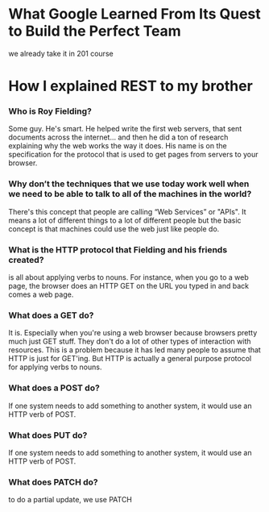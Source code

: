 # What Google Learned From Its Quest to Build the Perfect Team
we already take it in 201 course

# How I explained REST to my brother

### Who is Roy Fielding?
Some guy. He's smart. He helped write the first web servers, that sent documents across the internet… and then he did a ton of research explaining why the web works the way it does. His name is on the specification for the protocol that is used to get pages from servers to your browser.

### Why don’t the techniques that we use today work well when we need to be able to talk to all of the machines in the world?
There's this concept that people are calling “Web Services” or "APIs". It means a lot of different things to a lot of different people but the basic concept is that machines could use the web just like people do.

### What is the HTTP protocol that Fielding and his friends created?
is all about applying verbs to nouns. For instance, when you go to a web page, the browser does an HTTP GET on the URL you typed in and back comes a web page.

### What does a GET do?
It is. Especially when you're using a web browser because browsers pretty much just GET stuff. They don't do a lot of other types of interaction with resources. This is a problem because it has led many people to assume that HTTP is just for GET'ing. But HTTP is actually a general purpose protocol for applying verbs to nouns.

### What does a POST do?
If one system needs to add something to another system, it would use an HTTP verb of POST.

### What does PUT do?
If one system needs to add something to another system, it would use an HTTP verb of POST.

### What does PATCH do?
to do a partial update, we use PATCH
